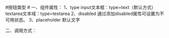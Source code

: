 #按钮类型 #
一、组件属性：
1、type
input文本框：type=text（默认方式）
textarea文本域：type=textarea
2、disabled
通过添加disabled属性可设置为不可用状态。
3、placeholder
默认文字

二、调用方式：
<app-input type="text" v-model="value" placeholder="请输入..." style="width: 500px;"></app-input>
<app-input type="textarea" v-model="value" placeholder="禁用的输入框" disabled></app-input>
<app-input type="textarea" v-model="value" placeholder="请输入..." style="width: 500px;"></app-input>
